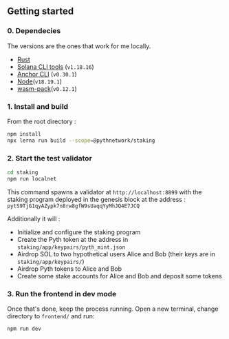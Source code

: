 ## Getting started

### 0. Dependecies

The versions are the ones that work for me locally.

- [Rust](https://www.rust-lang.org/tools/install)
- [Solana CLI tools](https://docs.solana.com/cli/install-solana-cli-tools) (`v1.18.16`)
- [Anchor CLI](https://www.anchor-lang.com/docs/installation) (`v0.30.1`)
- [Node](https://github.com/nvm-sh/nvm)(`v18.19.1`)
- [wasm-pack](https://rustwasm.github.io/wasm-pack/installer/)(`v0.12.1`)

### 1. Install and build

From the root directory :

```bash
npm install
npx lerna run build --scope=@pythnetwork/staking
```

### 2. Start the test validator

```bash
cd staking
npm run localnet
```

This command spawns a validator at `http://localhost:8899` with the staking program deployed in the genesis block at the address :
`pytS9TjG1qyAZypk7n8rw8gfW9sUaqqYyMhJQ4E7JCQ`

Additionally it will :

- Initialize and configure the staking program
- Create the Pyth token at the address in `staking/app/keypairs/pyth_mint.json`
- Airdrop SOL to two hypothetical users Alice and Bob (their keys are in `staking/app/keypairs/`)
- Airdrop Pyth tokens to Alice and Bob
- Create some stake accounts for Alice and Bob and deposit some tokens

### 3. Run the frontend in dev mode

Once that's done, keep the process running. Open a new terminal, change directory to `frontend/` and run:

```bash
npm run dev
```
